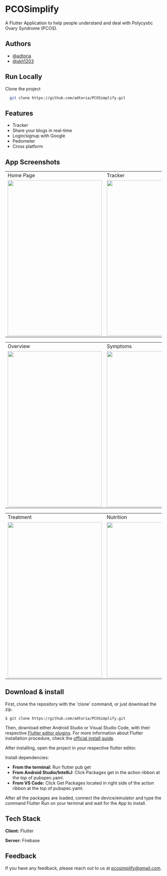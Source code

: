 
# PCOSimplify

A Flutter Application to help people understand and deal with Polycystic Ovary Syndrome (PCOS).


## Authors

- [@adtoria](https://www.github.com/adtoria)
- [@skh1203](https://www.github.com/skh1203)



## Run Locally

Clone the project

```bash
  git clone https://github.com/adtoria/PCOSimplify.git
```


## Features

- Tracker
- Share your blogs in real-time
- Login/signup with Google
- Pedometer
- Cross platform


## App Screenshots

<table>
  <tr>
    <td>Home Page</td>
    <td>Tracker</td>
    <td>Share Your Stories</td>
  </tr>
  <tr>
    <td><img src="https://user-images.githubusercontent.com/87179624/160604068-db042895-6f71-473a-af62-2231e5d59986.jpg" width=303 height=500></td>
    <td><img src="https://user-images.githubusercontent.com/87179624/160605039-424d27fc-d5c4-4271-90db-8c79e0126af3.jpg" width=303 height=500></td>
    <td><img src="https://user-images.githubusercontent.com/87179624/160605248-aa218cbd-ec05-42e4-99cd-82e47048a921.jpg" width=303 height=500></td>
  </tr>
 </table>
 
 <table>
  <tr>
    <td>Overview</td>
    <td>Symptoms</td>
    <td>Diagnosis</td>
  </tr>
  <tr>
    <td><img src="https://user-images.githubusercontent.com/87179624/160605685-85aa87cf-f664-4b32-90a3-c00107988bbd.jpg" width=303 height=500></td>
    <td><img src="https://user-images.githubusercontent.com/87179624/160605772-c0cc488d-2438-4ec2-8882-32c4618de3dc.jpg" width=303 height=500></td>
    <td><img src="https://user-images.githubusercontent.com/87179624/160605837-1a4dbbd3-3c20-4a59-9695-8d13dbfe18f8.jpg" width=303 height=500></td>
  </tr>
 </table>
 
 <table>
  <tr>
    <td>Treatment</td>
    <td>Nutrition</td>
    <td>Pedometer</td>
  </tr>
  <tr>
    <td><img src="https://user-images.githubusercontent.com/87179624/160606398-d48eaad7-1499-4578-ad91-beff0f752958.jpg" width=303 height=500></td>
    <td><img src="https://user-images.githubusercontent.com/87179624/160606448-05d1395a-6b95-41ed-8825-cc4cb9457a9d.jpg" width=303 height=500></td>
    <td><img src="https://user-images.githubusercontent.com/87179624/160606491-0914aa10-5815-46df-a588-13f1311a395a.jpg" width=303 height=500></td>
  </tr>
 </table>
 
## Download & install

First, clone the repository with the 'clone' command, or just download the zip.

```
$ git clone https://github.com/adtoria/PCOSimplify.git
```

Then, download either Android Studio or Visual Studio Code, with their respective [Flutter editor plugins](https://flutter.io/get-started/editor/). For more information about Flutter installation procedure, check the [official install guide](https://flutter.io/get-started/install/).

After installing, open the project in your respective flutter editor.

Install dependencies:
- <b>From the terminal:</b> Run flutter pub get
- <b>From Android Studio/IntelliJ:</b> Click Packages get in the action ribbon at the top of pubspec.yaml.
- <b>From VS Code:</b> Click Get Packages located in right side of the action ribbon at the top of pubspec.yaml.

After all the packages are loaded, connect the device/emulator and type the command Flutter Run on your terminal and wait for the App to install.

## Tech Stack

**Client:** Flutter

**Server:** Firebase


## Feedback

If you have any feedback, please reach out to us at pcosimplify@gmail.com.

